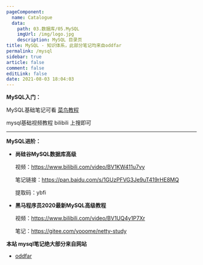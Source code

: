 ```yaml
---
pageComponent: 
  name: Catalogue
  data: 
    path: 03.数据库/05.MySQL
    imgUrl: /img/logo.jpg
    description: MySQL 目录页
title: MySQL - 知识体系，此部分笔记均来自oddfar
permalink: /mysql
sidebar: true
article: false
comment: false
editLink: false
date: 2021-08-03 18:04:03
---
```






**MySQL入门：**

MySQL基础笔记可看 [菜鸟教程](https://www.runoob.com/mysql/mysql-tutorial.html)

mysql基础视频教程 bilibili 上搜即可

---

**MySQL进阶：**

- **尚硅谷MySQL数据库高级**

  视频：https://www.bilibili.com/video/BV1KW411u7vy

  笔记链接：https://pan.baidu.com/s/1GUzPFVG3Je9uT419rHE8MQ 

  提取码：ybfi

- **黑马程序员2020最新MySQL高级教程**

  视频：https://www.bilibili.com/video/BV1UQ4y1P7Xr

  笔记：https://gitee.com/yooome/netty-study

**本站 mysql笔记绝大部分来自网站**

- [oddfar](https://note.oddfar.com/)